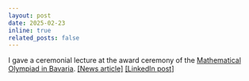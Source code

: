 ```yaml
---
layout: post
date: 2025-02-23
inline: true
related_posts: false
---
```


I gave a ceremonial lecture at the award ceremony of the <a href="https://mo-by.de">Mathematical Olympiad in Bavaria</a>. <a href="https://ubtaktuell.uni-bayreuth.de/en/state-finals-mathematical-olympiad">[News article]</a> <a href="https://www.linkedin.com/posts/straub-christopher_last-sunday-i-gave-a-ceremonial-lecture-at-activity-7301179326627008512-_Gs6">[LinkedIn post]</a>